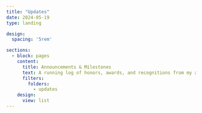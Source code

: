 ```yaml
---
title: "Updates"
date: 2024-05-19
type: landing

design:
  spacing: '5rem'

sections:
  - block: pages
    content:
      title: Announcements & Milestones
      text: A running log of honors, awards, and recognitions from my academic journey.
      filters:
        folders:
          - updates
    design:
      view: list
---
```

